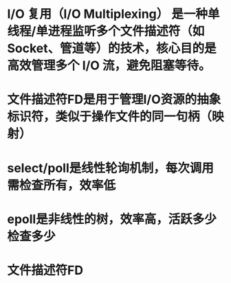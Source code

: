 # I/O 复用（I/O Multiplexing） 是一种单线程/单进程监听多个文件描述符（如 Socket、管道等）的技术，核心目的是高效管理多个 I/O 流，避免阻塞等待。
# 文件描述符FD是用于管理I/O资源的抽象标识符，类似于操作文件的同一句柄（映射）
# select/poll是线性轮询机制，每次调用需检查所有，效率低
# epoll是非线性的树，效率高，活跃多少检查多少
# 文件描述符FD
